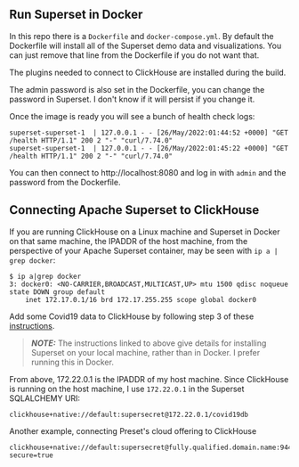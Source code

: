 ## Run Superset in Docker
In this repo there is a `Dockerfile` and `docker-compose.yml`.  By default the Dockerfile will install all of the 
Superset demo data and visualizations.  You can just remove that line from the Dockerfile if you do not want that.

The plugins needed to connect to ClickHouse are installed during the build.

The admin password is also set in the Dockerfile, you can change the password in Superset.  I don't know if it will
persist if you change it.

Once the image is ready you will see a bunch of health check logs:
```
superset-superset-1  | 127.0.0.1 - - [26/May/2022:01:44:52 +0000] "GET /health HTTP/1.1" 200 2 "-" "curl/7.74.0"
superset-superset-1  | 127.0.0.1 - - [26/May/2022:01:45:22 +0000] "GET /health HTTP/1.1" 200 2 "-" "curl/7.74.0"
```

You can then connect to http://localhost:8080 and log in with `admin` and the password from the Dockerfile.

## Connecting Apache Superset to ClickHouse

If you are running ClickHouse on a Linux machine and Superset in Docker on 
that same machine, the IPADDR of the host machine, from the perspective of
your Apache Superset container, may be seen with
`ip a | grep docker`:

```
$ ip a|grep docker
3: docker0: <NO-CARRIER,BROADCAST,MULTICAST,UP> mtu 1500 qdisc noqueue state DOWN group default
    inet 172.17.0.1/16 brd 172.17.255.255 scope global docker0
```

Add some Covid19 data to ClickHouse by following step 3 of these
[instructions](https://clickhouse.com/learn/lessons/covidtutorial-superset/).

> **_NOTE:_**
The instructions linked to above give details for installing Superset
on your local machine, rather than in Docker. I prefer running this in Docker.


From above, 172.22.0.1 is the IPADDR of my host machine.  Since
ClickHouse is running on the host machine, I use `172.22.0.1` in
the Superset SQLALCHEMY URI:

```
clickhouse+native://default:supersecret@172.22.0.1/covid19db
```
Another example, connecting Preset's cloud offering to ClickHouse
```
clickhouse+native://default:supersecret@fully.qualified.domain.name:9440/default?secure=true
```
